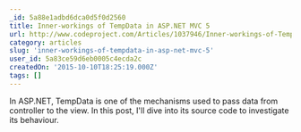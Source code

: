 ```yaml
---
_id: 5a88e1adbd6dca0d5f0d2560
title: Inner-workings of TempData in ASP.NET MVC 5
url: http://www.codeproject.com/Articles/1037946/Inner-workings-of-TempData-in-ASP-NET-MVC
category: articles
slug: 'inner-workings-of-tempdata-in-asp-net-mvc-5'
user_id: 5a83ce59d6eb0005c4ecda2c
createdOn: '2015-10-10T18:25:19.000Z'
tags: []
---
```


In ASP.NET, TempData is one of the mechanisms used to pass data from controller to the view. In this post, I'll dive into its source code to investigate its behaviour.
